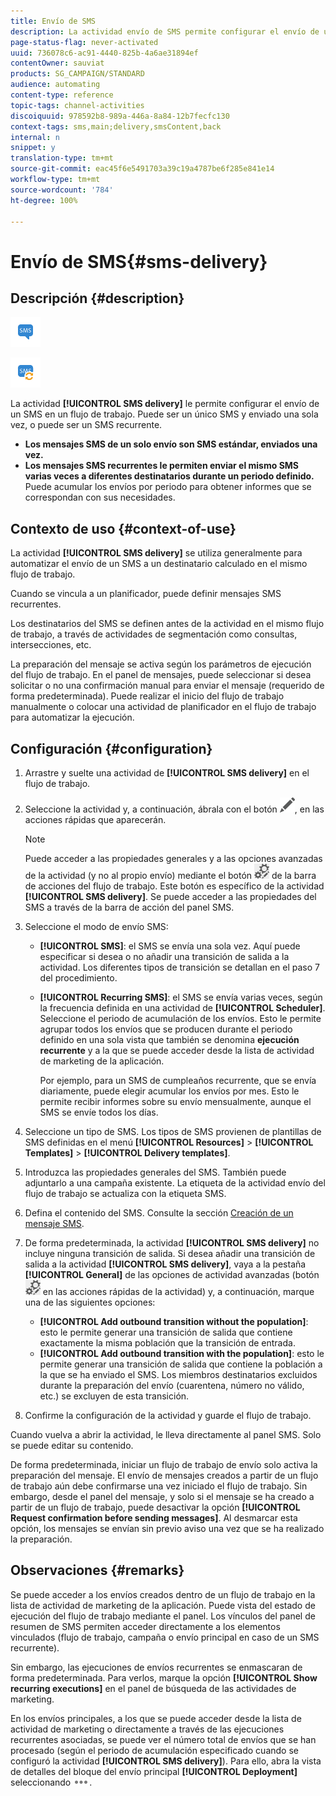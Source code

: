 ```yaml
---
title: Envío de SMS
description: La actividad envío de SMS permite configurar el envío de un solo mensaje SMS o un SMS recurrente en un flujo de trabajo.
page-status-flag: never-activated
uuid: 736078c6-ac91-4440-825b-4a6ae31894ef
contentOwner: sauviat
products: SG_CAMPAIGN/STANDARD
audience: automating
content-type: reference
topic-tags: channel-activities
discoiquuid: 978592b8-989a-446a-8a84-12b7fecfc130
context-tags: sms,main;delivery,smsContent,back
internal: n
snippet: y
translation-type: tm+mt
source-git-commit: eac45f6e5491703a39c19a4787be6f285e841e14
workflow-type: tm+mt
source-wordcount: '784'
ht-degree: 100%

---
```



# Envío de SMS{#sms-delivery}

## Descripción {#description}

![](assets/sms.png)

![](assets/recurrentsms.png)

La actividad **[!UICONTROL SMS delivery]** le permite configurar el envío de un SMS en un flujo de trabajo. Puede ser un único SMS y enviado una sola vez, o puede ser un SMS recurrente.

* **Los mensajes SMS de un solo envío son SMS estándar, enviados una vez.**
* **Los mensajes SMS recurrentes le permiten enviar el mismo SMS varias veces a diferentes destinatarios durante un periodo definido.** Puede acumular los envíos por periodo para obtener informes que se correspondan con sus necesidades.

## Contexto de uso {#context-of-use}

La actividad **[!UICONTROL SMS delivery]** se utiliza generalmente para automatizar el envío de un SMS a un destinatario calculado en el mismo flujo de trabajo.

Cuando se vincula a un planificador, puede definir mensajes SMS recurrentes.

Los destinatarios del SMS se definen antes de la actividad en el mismo flujo de trabajo, a través de actividades de segmentación como consultas, intersecciones, etc.

La preparación del mensaje se activa según los parámetros de ejecución del flujo de trabajo. En el panel de mensajes, puede seleccionar si desea solicitar o no una confirmación manual para enviar el mensaje (requerido de forma predeterminada). Puede realizar el inicio del flujo de trabajo manualmente o colocar una actividad de planificador en el flujo de trabajo para automatizar la ejecución.

## Configuración {#configuration}

1. Arrastre y suelte una actividad de **[!UICONTROL SMS delivery]** en el flujo de trabajo.
1. Seleccione la actividad y, a continuación, ábrala con el botón ![](assets/edit_darkgrey-24px.png), en las acciones rápidas que aparecerán.

   >[!NOTE]
   >
   >Puede acceder a las propiedades generales y a las opciones avanzadas de la actividad (y no al propio envío) mediante el botón ![](assets/dlv_activity_params-24px.png) de la barra de acciones del flujo de trabajo. Este botón es específico de la actividad **[!UICONTROL SMS delivery]**. Se puede acceder a las propiedades del SMS a través de la barra de acción del panel SMS.

1. Seleccione el modo de envío SMS:

   * **[!UICONTROL SMS]**: el SMS se envía una sola vez. Aquí puede especificar si desea o no añadir una transición de salida a la actividad. Los diferentes tipos de transición se detallan en el paso 7 del procedimiento.
   * **[!UICONTROL Recurring SMS]**: el SMS se envía varias veces, según la frecuencia definida en una actividad de **[!UICONTROL Scheduler]**. Seleccione el periodo de acumulación de los envíos. Esto le permite agrupar todos los envíos que se producen durante el periodo definido en una sola vista que también se denomina **ejecución recurrente** y a la que se puede acceder desde la lista de actividad de marketing de la aplicación.

      Por ejemplo, para un SMS de cumpleaños recurrente, que se envía diariamente, puede elegir acumular los envíos por mes. Esto le permite recibir informes sobre su envío mensualmente, aunque el SMS se envíe todos los días.

1. Seleccione un tipo de SMS. Los tipos de SMS provienen de plantillas de SMS definidas en el menú **[!UICONTROL Resources]** > **[!UICONTROL Templates]** > **[!UICONTROL Delivery templates]**.
1. Introduzca las propiedades generales del SMS. También puede adjuntarlo a una campaña existente. La etiqueta de la actividad envío del flujo de trabajo se actualiza con la etiqueta SMS.
1. Defina el contenido del SMS. Consulte la sección [Creación de un mensaje SMS](../../channels/using/creating-an-sms-message.md).
1. De forma predeterminada, la actividad **[!UICONTROL SMS delivery]** no incluye ninguna transición de salida. Si desea añadir una transición de salida a la actividad **[!UICONTROL SMS delivery]**, vaya a la pestaña **[!UICONTROL General]** de las opciones de actividad avanzadas (botón ![](assets/dlv_activity_params-24px.png) en las acciones rápidas de la actividad) y, a continuación, marque una de las siguientes opciones:

   * **[!UICONTROL Add outbound transition without the population]**: esto le permite generar una transición de salida que contiene exactamente la misma población que la transición de entrada.
   * **[!UICONTROL Add outbound transition with the population]**: esto le permite generar una transición de salida que contiene la población a la que se ha enviado el SMS. Los miembros destinatarios excluidos durante la preparación del envío (cuarentena, número no válido, etc.) se excluyen de esta transición.

1. Confirme la configuración de la actividad y guarde el flujo de trabajo.

Cuando vuelva a abrir la actividad, le lleva directamente al panel SMS. Solo se puede editar su contenido.

De forma predeterminada, iniciar un flujo de trabajo de envío solo activa la preparación del mensaje. El envío de mensajes creados a partir de un flujo de trabajo aún debe confirmarse una vez iniciado el flujo de trabajo. Sin embargo, desde el panel del mensaje, y solo si el mensaje se ha creado a partir de un flujo de trabajo, puede desactivar la opción **[!UICONTROL Request confirmation before sending messages]**. Al desmarcar esta opción, los mensajes se envían sin previo aviso una vez que se ha realizado la preparación.

## Observaciones {#remarks}

Se puede acceder a los envíos creados dentro de un flujo de trabajo en la lista de actividad de marketing de la aplicación. Puede vista del estado de ejecución del flujo de trabajo mediante el panel. Los vínculos del panel de resumen de SMS permiten acceder directamente a los elementos vinculados (flujo de trabajo, campaña o envío principal en caso de un SMS recurrente).

Sin embargo, las ejecuciones de envíos recurrentes se enmascaran de forma predeterminada. Para verlos, marque la opción **[!UICONTROL Show recurring executions]** en el panel de búsqueda de las actividades de marketing.

En los envíos principales, a los que se puede acceder desde la lista de actividad de marketing o directamente a través de las ejecuciones recurrentes asociadas, se puede ver el número total de envíos que se han procesado (según el periodo de acumulación especificado cuando se configuró la actividad **[!UICONTROL SMS delivery]**). Para ello, abra la vista de detalles del bloque del envío principal **[!UICONTROL Deployment]** seleccionando ![](assets/wkf_dlv_detail_button.png).
